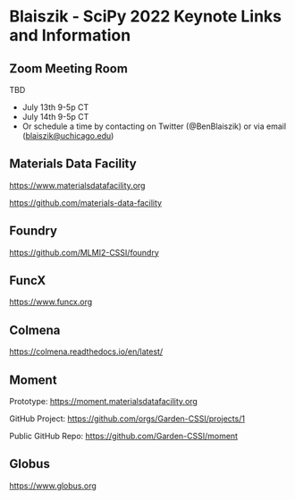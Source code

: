 # Blaiszik - SciPy 2022 Keynote Links and Information

## Zoom Meeting Room
TBD

* July 13th 9-5p CT
* July 14th 9-5p CT
* Or schedule a time by contacting on Twitter (@BenBlaiszik) or via email (blaiszik@uchicago.edu)

## Materials Data Facility
https://www.materialsdatafacility.org

https://github.com/materials-data-facility

## Foundry
https://github.com/MLMI2-CSSI/foundry

## FuncX
https://www.funcx.org

## Colmena
https://colmena.readthedocs.io/en/latest/

## Moment
Prototype: https://moment.materialsdatafacility.org

GitHub Project: https://github.com/orgs/Garden-CSSI/projects/1

Public GitHub Repo: https://github.com/Garden-CSSI/moment

## Globus
https://www.globus.org

